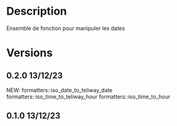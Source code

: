 # Description
Ensemble de fonction pour manipuler les dates

# Versions
## 0.2.0 13/12/23
NEW:
formatters::iso_date_to_teliway_date
formatters::iso_time_to_teliway_hour
formatters::iso_time_to_hour

## 0.1.0 13/12/23